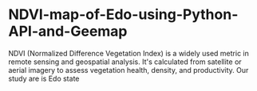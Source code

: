 # NDVI-map-of-Edo-using-Python-API-and-Geemap
NDVI (Normalized Difference Vegetation Index) is a widely used metric in remote sensing and geospatial analysis. It's calculated from satellite or aerial imagery to assess vegetation health, density, and productivity. Our study are is Edo state
